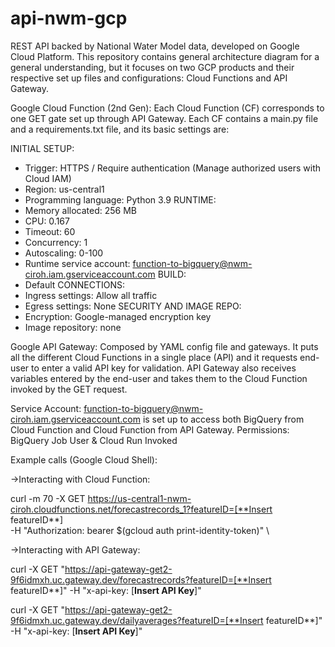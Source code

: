 # api-nwm-gcp
REST API backed by National Water Model data, developed on Google Cloud Platform. This repository contains general architecture diagram for a general understanding, but it focuses on two GCP products and their respective set up files and configurations: Cloud Functions and API Gateway.

Google Cloud Function (2nd Gen):
Each Cloud Function (CF) corresponds to one GET gate set up through API Gateway. Each CF contains a main.py file and a requirements.txt file, and its basic settings are:

INITIAL SETUP:
- Trigger: HTTPS / Require authentication (Manage authorized users with Cloud IAM)
- Region: us-central1
- Programming language: Python 3.9
  RUNTIME:
- Memory allocated: 256 MB
- CPU: 0.167
- Timeout: 60
- Concurrency: 1
- Autoscaling: 0-100
- Runtime service account: function-to-bigquery@nwm-ciroh.iam.gserviceaccount.com
  BUILD:
- Default
  CONNECTIONS:
- Ingress settings: Allow all traffic
- Egress settings: None
  SECURITY AND IMAGE REPO:
- Encryption: Google-managed encryption key
- Image repository: none

Google API Gateway:
Composed by YAML config file and gateways. It puts all the different Cloud Functions in a single place (API) and it requests end-user to enter a valid API key for validation. API Gateway also receives variables entered by the end-user and takes them to the Cloud Function invoked by the GET request. 

Service Account:
function-to-bigquery@nwm-ciroh.iam.gserviceaccount.com is set up to access both BigQuery from Cloud Function and Cloud Function from API Gateway. Permissions: BigQuery Job User & Cloud Run Invoked

Example calls (Google Cloud Shell):

->Interacting with Cloud Function:

curl -m 70 -X GET https://us-central1-nwm-ciroh.cloudfunctions.net/forecastrecords_1?featureID=[**Insert featureID**] \
-H "Authorization: bearer $(gcloud auth print-identity-token)" \

->Interacting with API Gateway:

curl -X GET "https://api-gateway-get2-9f6idmxh.uc.gateway.dev/forecastrecords?featureID=[**Insert featureID**]" -H "x-api-key: [**Insert API Key**]"

curl -X GET "https://api-gateway-get2-9f6idmxh.uc.gateway.dev/dailyaverages?featureID=[**Insert featureID**]" -H "x-api-key: [**Insert API Key**]"
